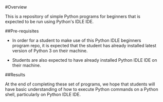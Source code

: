 #Overview

This is a repository of simple Python programs for beginners that is expected to be run using Python's IDLE IDE.

##Pre-requisites

- In order for a student to make use of this Python IDLE beginners program repo, it is expected that the student has already installed latest version of Python 3 on their machine.

- Students are also expected to have already installed Python IDLE IDE on their machine.

##Results

At the end of completing these set of programs, we hope that students will have basic understanding of how to execute Python commands on a Python shell, particularly on Python IDLE IDE.